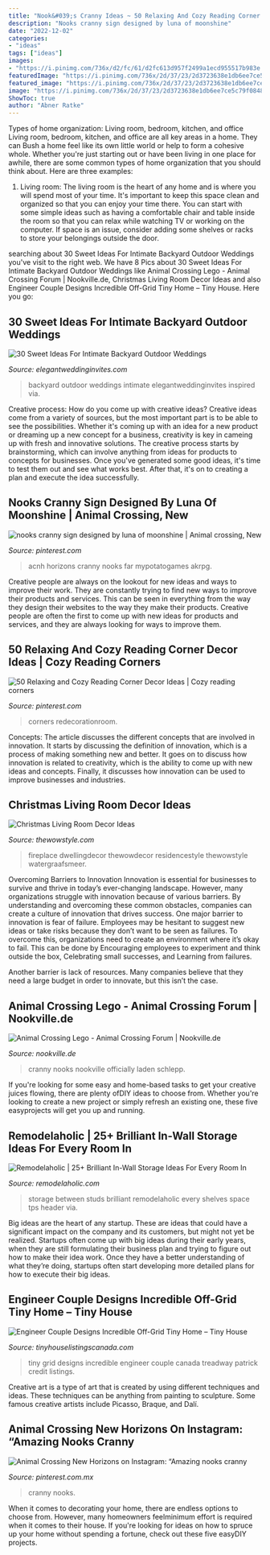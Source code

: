 ```yaml
---
title: "Nook&#039;s Cranny Ideas ~ 50 Relaxing And Cozy Reading Corner Decor Ideas"
description: "Nooks cranny sign designed by luna of moonshine"
date: "2022-12-02"
categories:
- "ideas"
tags: ["ideas"]
images:
- "https://i.pinimg.com/736x/d2/fc/61/d2fc613d957f2499a1ecd955517b983e.jpg"
featuredImage: "https://i.pinimg.com/736x/2d/37/23/2d3723638e1db6ee7ce5c79f0848d6c1.jpg"
featured_image: "https://i.pinimg.com/736x/2d/37/23/2d3723638e1db6ee7ce5c79f0848d6c1.jpg"
image: "https://i.pinimg.com/736x/2d/37/23/2d3723638e1db6ee7ce5c79f0848d6c1.jpg"
ShowToc: true
author: "Abner Ratke"
---
```



Types of home organization: Living room, bedroom, kitchen, and office
Living room, bedroom, kitchen, and office are all key areas in a home. They can Bush a home feel like its own little world or help to form a cohesive whole. Whether you're just starting out or have been living in one place for awhile, there are some common types of home organization that you should think about. Here are three examples:
1. Living room: The living room is the heart of any home and is where you will spend most of your time. It's important to keep this space clean and organized so that you can enjoy your time there. You can start with some simple ideas such as having a comfortable chair and table inside the room so that you can relax while watching TV or working on the computer. If space is an issue, consider adding some shelves or racks to store your belongings outside the door.


	

		
searching about 30 Sweet Ideas For Intimate Backyard Outdoor Weddings you've visit to the right web. We have 8 Pics about 30 Sweet Ideas For Intimate Backyard Outdoor Weddings like Animal Crossing Lego - Animal Crossing Forum | Nookville.de, Christmas Living Room Decor Ideas and also Engineer Couple Designs Incredible Off-Grid Tiny Home – Tiny House. Here you go:
		
    
## 30 Sweet Ideas For Intimate Backyard Outdoor Weddings

<img loading=lazy src="https://www.elegantweddinginvites.com/wedding-blog/wp-content/uploads/2017/01/inspiring-ideas-for-your-dream-backyard-wedding.jpg" onerror="this.onerror=null;this.src='https://tse4.mm.bing.net/th?id=OIP.fhANwQWNAXi0cXSE6jhuJwHaKH&amp;pid=15.1';" alt="30 Sweet Ideas For Intimate Backyard Outdoor Weddings">

_Source: elegantweddinginvites.com_

>backyard outdoor weddings intimate elegantweddinginvites inspired via. 

	

Creative process: How do you come up with creative ideas?
Creative ideas come from a variety of sources, but the most important part is to be able to see the possibilities. Whether it's coming up with an idea for a new product or dreaming up a new concept for a business, creativity is key in cameing up with fresh and innovative solutions. The creative process starts by brainstorming, which can involve anything from ideas for products to concepts for businesses. Once you've generated some good ideas, it's time to test them out and see what works best. After that, it's on to creating a plan and execute the idea successfully.

    
## Nooks Cranny Sign Designed By Luna Of Moonshine | Animal Crossing, New

<img loading=lazy src="https://i.pinimg.com/736x/2d/37/23/2d3723638e1db6ee7ce5c79f0848d6c1.jpg" onerror="this.onerror=null;this.src='https://tse2.mm.bing.net/th?id=OIP.gdSfaPp6G3NzJdvPCJKscQHaEK&amp;pid=15.1';" alt="nooks cranny sign designed by luna of moonshine | Animal crossing, New">

_Source: pinterest.com_

>acnh horizons cranny nooks far mypotatogames akrpg. 

	

Creative people are always on the lookout for new ideas and ways to improve their work. They are constantly trying to find new ways to improve their products and services. This can be seen in everything from the way they design their websites to the way they make their products. Creative people are often the first to come up with new ideas for products and services, and they are always looking for ways to improve them.

    
## 50 Relaxing And Cozy Reading Corner Decor Ideas | Cozy Reading Corners

<img loading=lazy src="https://i.pinimg.com/736x/d2/fc/61/d2fc613d957f2499a1ecd955517b983e.jpg" onerror="this.onerror=null;this.src='https://tse3.mm.bing.net/th?id=OIP.GDsWr4WBAEkGuDX1BK6rsAHaJ6&amp;pid=15.1';" alt="50 Relaxing and Cozy Reading Corner Decor Ideas | Cozy reading corners">

_Source: pinterest.com_

>corners redecorationroom. 

	

Concepts:
The article discusses the different concepts that are involved in innovation. It starts by discussing the definition of innovation, which is a process of making something new and better. It goes on to discuss how innovation is related to creativity, which is the ability to come up with new ideas and concepts. Finally, it discusses how innovation can be used to improve businesses and industries.

    
## Christmas Living Room Decor Ideas

<img loading=lazy src="https://www.thewowstyle.com/wp-content/uploads/2014/12/2114.jpg" onerror="this.onerror=null;this.src='https://tse2.mm.bing.net/th?id=OIP.r-NQ1cONV0FVDNBYZlh65QHaJ4&amp;pid=15.1';" alt="Christmas Living Room Decor Ideas">

_Source: thewowstyle.com_

>fireplace dwellingdecor thewowdecor residencestyle thewowstyle watergraafsmeer. 

	

Overcoming Barriers to Innovation
Innovation is essential for businesses to survive and thrive in today’s ever-changing landscape. However, many organizations struggle with innovation because of various barriers. By understanding and overcoming these common obstacles, companies can create a culture of innovation that drives success.
One major barrier to innovation is fear of failure. Employees may be hesitant to suggest new ideas or take risks because they don’t want to be seen as failures. To overcome this, organizations need to create an environment where it’s okay to fail. This can be done by Encouraging employees to experiment and think outside the box, Celebrating small successes, and Learning from failures.

Another barrier is lack of resources. Many companies believe that they need a large budget in order to innovate, but this isn’t the case.

    
## Animal Crossing Lego - Animal Crossing Forum | Nookville.de

<img loading=lazy src="https://www.nookville.de/wcf/media/178-ehyqtqzwoaa7jj5-jpg/" onerror="this.onerror=null;this.src='https://tse4.mm.bing.net/th?id=OIP.GIuvWk13JhKSKlOi9My-GQHaEK&amp;pid=15.1';" alt="Animal Crossing Lego - Animal Crossing Forum | Nookville.de">

_Source: nookville.de_

>cranny nooks nookville officially laden schlepp. 

	

If you're looking for some easy and home-based tasks to get your creative juices flowing, there are plenty ofDIY ideas to choose from. Whether you're looking to create a new project or simply refresh an existing one, these five easyprojects will get you up and running.

    
## Remodelaholic | 25+ Brilliant In-Wall Storage Ideas For Every Room In

<img loading=lazy src="https://i2.wp.com/www.remodelaholic.com/wp-content/uploads/2016/02/25-In-Wall-Storage-Ideas-via-Remodelaholic.com_.jpg?resize=533%2C800&amp;ssl=1" onerror="this.onerror=null;this.src='https://tse1.mm.bing.net/th?id=OIP.Rp1UgjlmGT4DYxExAdeB2gHaLH&amp;pid=15.1';" alt="Remodelaholic | 25+ Brilliant In-Wall Storage Ideas For Every Room In">

_Source: remodelaholic.com_

>storage between studs brilliant remodelaholic every shelves space tps header via. 

	

Big ideas are the heart of any startup. These are ideas that could have a significant impact on the company and its customers, but might not yet be realized. Startups often come up with big ideas during their early years, when they are still formulating their business plan and trying to figure out how to make their idea work. Once they have a better understanding of what they’re doing, startups often start developing more detailed plans for how to execute their big ideas.

    
## Engineer Couple Designs Incredible Off-Grid Tiny Home – Tiny House

<img loading=lazy src="https://tinyhouselistingscanada.com/wp-content/uploads/2016/07/mountaineer-tiny-home-6.jpg" onerror="this.onerror=null;this.src='https://tse3.mm.bing.net/th?id=OIP.hkpwXR6aQc5UnF95xM_XQQHaE8&amp;pid=15.1';" alt="Engineer Couple Designs Incredible Off-Grid Tiny Home – Tiny House">

_Source: tinyhouselistingscanada.com_

>tiny grid designs incredible engineer couple canada treadway patrick credit listings. 

	

Creative art is a type of art that is created by using different techniques and ideas. These techniques can be anything from painting to sculpture. Some famous creative artists include Picasso, Braque, and Dalí.

    
## Animal Crossing New Horizons On Instagram: “Amazing Nooks Cranny

<img loading=lazy src="https://i.pinimg.com/736x/1b/91/15/1b91151ba84b52bc7857442f694e94e7.jpg" onerror="this.onerror=null;this.src='https://tse4.mm.bing.net/th?id=OIP.1ITbz_vABfvHRYHVB0e0BQHaEc&amp;pid=15.1';" alt="Animal Crossing New Horizons on Instagram: “Amazing nooks cranny">

_Source: pinterest.com.mx_

>cranny nooks. 

	

When it comes to decorating your home, there are endless options to choose from. However, many homeowners feelminimum effort is required when it comes to their house. If you're looking for ideas on how to spruce up your home without spending a fortune, check out these five easyDIY projects.

